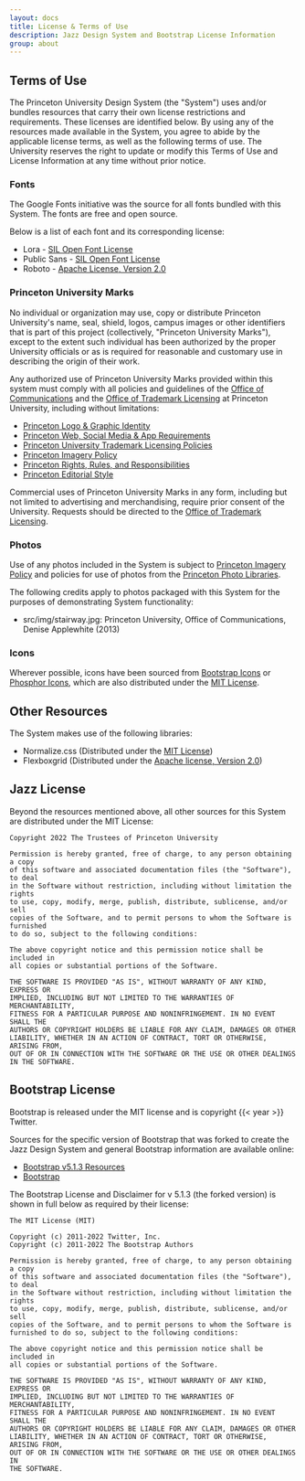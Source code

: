 ```yaml
---
layout: docs
title: License & Terms of Use
description: Jazz Design System and Bootstrap License Information
group: about
---
```


## Terms of Use

The Princeton University Design System (the "System") uses and/or bundles resources that carry their own
license restrictions and requirements. These licenses are identified below. By using any of the resources
made available in the System, you agree to abide by the applicable license terms, as well as the
following terms of use. The University reserves the right to update or modify this Terms of Use and License
Information at any time without prior notice.

### Fonts

The Google Fonts initiative was the source for all fonts bundled with this System.  The fonts are
free and open source.

Below is a list of each font and its corresponding license:

* Lora - [SIL Open Font License](https://scripts.sil.org/cms/scripts/page.php?site_id=nrsi&id=OFL)
* Public Sans - [SIL Open Font License](https://scripts.sil.org/cms/scripts/page.php?site_id=nrsi&id=OFL)
* Roboto - [Apache License, Version 2.0](http://www.apache.org/licenses/LICENSE-2.0)

### Princeton University Marks

No individual or organization may use, copy or distribute Princeton University's name, seal, shield, logos,
campus images or other identifiers that is part of this project (collectively, "Princeton University Marks"), except
to the extent such individual has been authorized by the proper University officials or as is required for reasonable
and customary use in describing the origin of their work.

Any authorized use of Princeton University Marks provided within this system must comply with all policies and
guidelines of the [Office of Communications](https://communications.princeton.edu/) and the
[Office of Trademark Licensing](https://trademarks.princeton.edu/) at Princeton University,
including without limitations:

* [Princeton Logo & Graphic Identity](https://communications.princeton.edu/guides-tools/logo-graphic-identity)
* [Princeton Web, Social Media & App Requirements](https://communications.princeton.edu/guides/web-social-media-app-requirements)
* [Princeton University Trademark Licensing Policies](https://trademarks.princeton.edu/)
* [Princeton Imagery Policy](https://communications.princeton.edu/guides-tools/intellectual-property)
* [Princeton Rights, Rules, and Responsibilities](https://rrr.princeton.edu/)
* [Princeton Editorial Style](https://communications.princeton.edu/guides-tools/princeton-editorial-style-guide)

Commercial uses of Princeton University Marks in any form, including but not limited to advertising and merchandising,
require prior consent of the University. Requests should be directed to the
[Office of Trademark Licensing](https://trademarks.princeton.edu/).

### Photos

Use of any photos included in the System is subject to
[Princeton Imagery Policy](https://communications.princeton.edu/guides-tools/intellectual-property)
and policies for use of photos from the
[Princeton Photo Libraries](https://communications.princeton.edu/guides-tools/photo-libraries).

The following credits apply to photos packaged with this System for the purposes of demonstrating
System functionality:

* src/img/stairway.jpg: Princeton University, Office of Communications, Denise Applewhite (2013)

### Icons

Wherever possible, icons have been sourced from [Bootstrap Icons](https://icons.getbootstrap.com/)
or [Phosphor Icons](https://phosphoricons.com/), which are also distributed under
the [MIT License](https://opensource.org/licenses/MIT).

## Other Resources

The System makes use of the following libraries:

* Normalize.css (Distributed under the [MIT License](https://opensource.org/licenses/MIT))
* Flexboxgrid (Distributed under the [Apache license, Version 2.0](http://www.apache.org/licenses/LICENSE-2.0))


## Jazz License

Beyond the resources mentioned above, all other sources for this System are distributed under the MIT License:

```
Copyright 2022 The Trustees of Princeton University

Permission is hereby granted, free of charge, to any person obtaining a copy
of this software and associated documentation files (the "Software"), to deal
in the Software without restriction, including without limitation the rights
to use, copy, modify, merge, publish, distribute, sublicense, and/or sell
copies of the Software, and to permit persons to whom the Software is furnished
to do so, subject to the following conditions:

The above copyright notice and this permission notice shall be included in
all copies or substantial portions of the Software.

THE SOFTWARE IS PROVIDED "AS IS", WITHOUT WARRANTY OF ANY KIND, EXPRESS OR
IMPLIED, INCLUDING BUT NOT LIMITED TO THE WARRANTIES OF MERCHANTABILITY,
FITNESS FOR A PARTICULAR PURPOSE AND NONINFRINGEMENT. IN NO EVENT SHALL THE
AUTHORS OR COPYRIGHT HOLDERS BE LIABLE FOR ANY CLAIM, DAMAGES OR OTHER
LIABILITY, WHETHER IN AN ACTION OF CONTRACT, TORT OR OTHERWISE, ARISING FROM,
OUT OF OR IN CONNECTION WITH THE SOFTWARE OR THE USE OR OTHER DEALINGS IN THE SOFTWARE.
```

## Bootstrap License

Bootstrap is released under the MIT license and is copyright {{< year >}} Twitter.

Sources for the specific version of Bootstrap that was forked to create the Jazz Design System and general
Bootstrap information are available online:

* [Bootstrap v5.1.3 Resources](https://github.com/twbs/bootstrap/releases/tag/v5.1.3)
* [Bootstrap](https://getbootstrap.com/)

The Bootstrap License and Disclaimer for v 5.1.3 (the forked version) is shown in full below as required by
their license:

```
The MIT License (MIT)

Copyright (c) 2011-2022 Twitter, Inc.
Copyright (c) 2011-2022 The Bootstrap Authors

Permission is hereby granted, free of charge, to any person obtaining a copy
of this software and associated documentation files (the "Software"), to deal
in the Software without restriction, including without limitation the rights
to use, copy, modify, merge, publish, distribute, sublicense, and/or sell
copies of the Software, and to permit persons to whom the Software is
furnished to do so, subject to the following conditions:

The above copyright notice and this permission notice shall be included in
all copies or substantial portions of the Software.

THE SOFTWARE IS PROVIDED "AS IS", WITHOUT WARRANTY OF ANY KIND, EXPRESS OR
IMPLIED, INCLUDING BUT NOT LIMITED TO THE WARRANTIES OF MERCHANTABILITY,
FITNESS FOR A PARTICULAR PURPOSE AND NONINFRINGEMENT. IN NO EVENT SHALL THE
AUTHORS OR COPYRIGHT HOLDERS BE LIABLE FOR ANY CLAIM, DAMAGES OR OTHER
LIABILITY, WHETHER IN AN ACTION OF CONTRACT, TORT OR OTHERWISE, ARISING FROM,
OUT OF OR IN CONNECTION WITH THE SOFTWARE OR THE USE OR OTHER DEALINGS IN
THE SOFTWARE.
```

